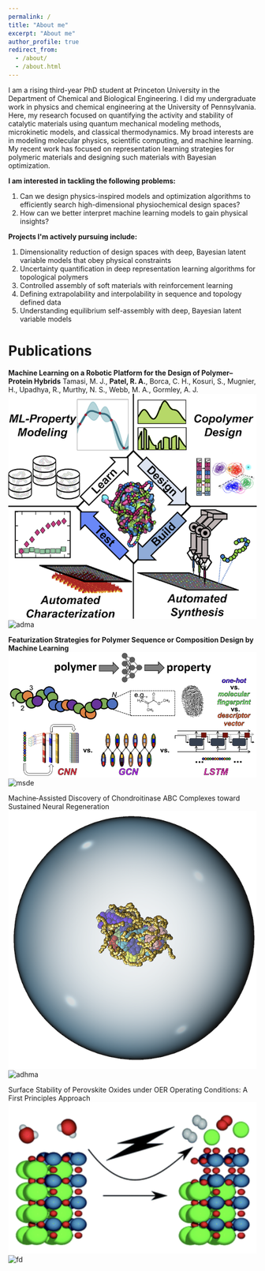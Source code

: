 ```yaml
---
permalink: /
title: "About me"
excerpt: "About me"
author_profile: true
redirect_from: 
  - /about/
  - /about.html
---
```

I am a rising third-year PhD student at Princeton University in the Department of Chemical and Biological Engineering. I did my undergraduate work in physics and chemical engineering at the University of Pennsylvania. Here, my research focused on quantifying the activity and stability of catalytic materials using quantum mechanical modeling methods, microkinetic models, and classical thermodynamics. My broad interests are in modeling molecular physics, scientific computing, and machine learning. My recent work has focused on representation learning strategies for polymeric materials and designing such materials with Bayesian optimization. 

**I am interested in tackling the following problems:**

1. Can we design physics-inspired models and optimization algorithms to efficiently search high-dimensional physiochemical design spaces?
2. How can we better interpret machine learning models to gain physical insights? 

**Projects I'm actively pursuing include:**

1. Dimensionality reduction of design spaces with deep, Bayesian latent variable models that obey physical constraints
2. Uncertainty quantification in deep representation learning algorithms for topological polymers
3. Controlled assembly of soft materials with reinforcement learning
4. Defining extrapolability and interpolability in sequence and topology defined data
5. Understanding equilibrium self-assembly with deep, Bayesian latent variable models 

Publications
======

**Machine Learning on a Robotic Platform for the Design of Polymer–Protein Hybrids**
Tamasi, M. J., **Patel, R. A.**, Borca, C. H., Kosuri, S., Mugnier, H., Upadhya, R., Murthy, N. S., Webb, M. A., Gormley, A. J.
![3_Enzyme](/images/3_enzyme.png)
![adma](https://onlinelibrary.wiley.com/doi/10.1002/adma.202201809?af=R)

**Featurization Strategies for Polymer Sequence or Composition Design by Machine Learning**
![feature](/images/Featurization.png)
![msde](https://pubs.rsc.org/en/content/articlelanding/2022/me/d1me00160d)

Machine‐Assisted Discovery of Chondroitinase ABC Complexes toward Sustained Neural Regeneration
![chabc](/images/chabc.png)
![adhma](https://onlinelibrary.wiley.com/doi/full/10.1002/adhm.202102101)

Surface Stability of Perovskite Oxides under OER Operating Conditions: A First Principles Approach
![catalysis](/images/faraday_discuss.png)
![fd](https://pubs.rsc.org/en/content/articlelanding/2021/FD/C9FD00146H)
